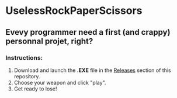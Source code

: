 # UselessRockPaperScissors
## Evevy programmer need a first (and crappy) personnal projet, right?
### Instructions:
1. Download and launch the **.EXE** file in the [Releases](https://github.com/ChaseYUL99/UselessRockPaperScissors/releases) section of this repository.
2. Choose your weapon and click "play".
3. Get ready to lose!
